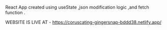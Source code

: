 React App created using useState ,json modification logic ,and fetch function .


WEBSITE IS LIVE AT - https://coruscating-gingersnap-bddd38.netlify.app/
